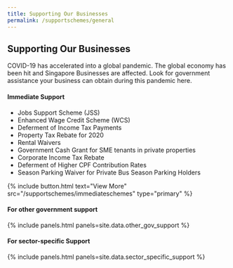 ```yaml
---
title: Supporting Our Businesses
permalink: /supportschemes/general
---
```


## Supporting Our Businesses

COVID-19 has accelerated into a global pandemic. The global economy has been hit and Singapore Businesses are affected. Look for government assistance your business can obtain during this pandemic here.

#### Immediate Support

* Jobs Support Scheme (JSS)
* Enhanced Wage Credit Scheme (WCS)
* Deferment of Income Tax Payments
* Property Tax Rebate for 2020
* Rental Waivers
* Government Cash Grant for SME tenants in private properties
* Corporate Income Tax Rebate
* Deferment of Higher CPF Contribution Rates
* Season Parking Waiver for Private Bus Season Parking Holders

<p>
{% include button.html text="View More" src="/supportschemes/immediateschemes" type="primary" %}
</p>

#### For other government support

{% include panels.html panels=site.data.other_gov_support %}

#### For sector-specific Support

{% include panels.html panels=site.data.sector_specific_support %}
